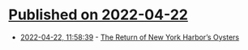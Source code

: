 # [Published on 2022-04-22](index.md)

* [2022-04-22, 11:58:39](https://news.ycombinator.com/item?id=31120534) - [The Return of New York Harbor’s Oysters](https://nautil.us/the-return-of-new-york-harbors-oysters-16336/)
